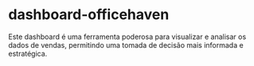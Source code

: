 # dashboard-officehaven
Este dashboard é uma ferramenta poderosa para visualizar e analisar os dados de vendas, permitindo uma tomada de decisão mais informada e estratégica.
